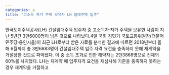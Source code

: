 ```yaml
---
categories: a
title: "고소득 자가 주택 보유자 LH 임대주택 입주"
---
```

한국토지주택공사(LH) 건설임대주택 입주자 중 고소득자·자가 주택을 보유한 사람이 지난 5년간 3만6000명이 넘은 것으로 나타났다.4일 국회 김민기 국토교통위원장(더불어민주당·용인시을)이 최근 LH로부터 받은 자료를 분석한 결과에 따르면 2018년부터 올해 6월까지 총 3만6883명이 건설임대주택 입주 자격 요건을 충족하지 못해 재계약을 거절당한 것으로 파악됐다. 이 중 소득 초과로 인한 해약자는 2만3868명으로 전체의 60%를 차지했다. LH는 재계약 때 입주자격 요건을 재심사해 기준을 충족하지 못하는 경우 재계약을 거절하고